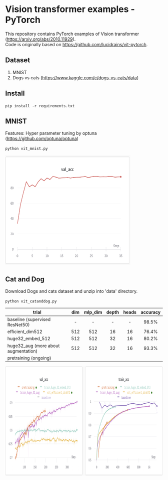 # Vision transformer examples - PyTorch

This repository contains PyTorch examples of Vision transformer (https://arxiv.org/abs/2010.11929). <br>
Code is originally based on https://github.com/lucidrains/vit-pytorch.

## Dataset
 1. MNIST
 2. Dogs vs cats (https://www.kaggle.com/c/dogs-vs-cats/data)

## Install

`pip install -r requirements.txt` <br>


## MNIST

Features: Hyper parameter tuning by optuna (https://github.com/optuna/optuna)

`python vit_mnist.py`

<img src="images/plot_mnist.png" alt="Training curve accuracy" width="400" height="350">


## Cat and Dog

Download Dogs and cats dataset and unzip into 'data' directory.

`python vit_catanddog.py`

| trial                                | dim | mlp_dim | depth | heads | accuracy |
|--------------------------------------|:---:|:-------:|:-----:|:-----:|:--------:|
| baseline (supervised ResNet50)       |  -  |    -    |   -   |   -   |   98.5%  |
| efficient_dim512                     | 512 |   512   |   16  |   16  |   76.4%  |
| huge32_embed_512                     | 512 |   512   |   32  |   16  |   80.2%  |
| huge32_aug (more about augmentation) | 512 |   512   |   32  |   16  |   93.3%  |
| pretraining (ongoing)                |     |         |       |       |          |


<img src="images/plot_vit_catanddog.png" alt="Training and validation curve accuracy" width="800" height="350">

